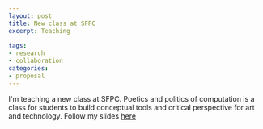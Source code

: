 ```yaml
---
layout: post
title: New class at SFPC
excerpt: Teaching
 
tags: 
- research
- collaboration
categories:
- proposal
---
```


I'm teaching a new class at SFPC. Poetics and politics of computation is a class for students to build conceptual tools and critical perspective for art and technology. Follow my slides [here](http://tchoi8.github.io/poetic-computation-16)
